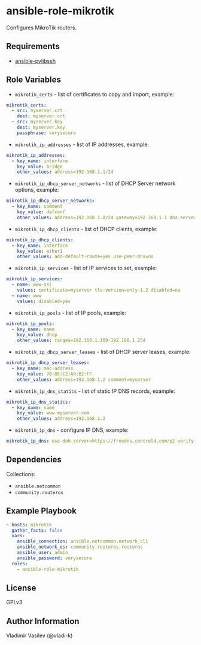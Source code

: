 ansible-role-mikrotik
====

Configures MikroTik routers.

Requirements
------------

* [ansible-pylibssh](https://pypi.org/project/ansible-pylibssh/)

Role Variables
--------------

* `mikrotik_certs` - list of certificates to copy and import, example:
```yaml
mikrotik_certs:
  - src: myserver.crt
    dest: myserver.crt
  - src: myserver.key
    dest: myserver.key
    passphrase: verysecure
```
* `mikrotik_ip_addresses` - list of IP addresses, example:
```yaml
mikrotik_ip_addresses:
  - key_name: interface
    key_value: bridge
    other_values: address=192.168.1.1/24
```
* `mikrotik_ip_dhcp_server_networks` - list of DHCP Server network options, example:
```yaml
mikrotik_ip_dhcp_server_networks:
  - key_name: comment
    key_value: defconf
    other_values: address=192.168.1.0/24 gateway=192.168.1.1 dns-server=192.168.1.1
```
* `mikrotik_ip_dhcp_clients` - list of DHCP clients, example:
```yaml
mikrotik_ip_dhcp_clients:
  - key_name: interface
    key_value: ether1
    other_values: add-default-route=yes use-peer-dns=no
```
* `mikrotik_ip_services` - list of IP services to set, example:
```yaml
mikrotik_ip_services:
  - name: www-ssl
    values: certificate=myserver tls-version=only-1.2 disabled=no
  - name: www
    values: disabled=yes
```
* `mikrotik_ip_pools` - list of IP pools, example:
```yaml
mikrotik_ip_pools:
  - key_name: name
    key_value: dhcp
    other_values: ranges=192.168.1.100-192.168.1.254
```
* `mikrotik_ip_dhcp_server_leases` - list of DHCP server leases, example:
```yaml
mikrotik_ip_dhcp_server_leases:
  - key_name: mac-address
    key_value: 70:85:C2:A9:B2:FF
    other_values: address=192.168.1.2 comment=myserver
```
* `mikrotik_ip_dns_statics` - list of static IP DNS records, example:
```yaml
mikrotik_ip_dns_statics:
  - key_name: name
    key_value: www.myserver.com
    other_values: address=192.168.1.2
```
* `mikrotik_ip_dns` - configure IP DNS, example:
```yaml
mikrotik_ip_dns: use-doh-server=https://freedns.controld.com/p2 verify-doh-cert=yes allow-remote-requests=yes
```

Dependencies
------------

Collections:

* `ansible.netcommon`
* `community.routeros`


Example Playbook
----------------

```yaml
- hosts: mikrotik
  gather_facts: false
  vars:
    ansible_connection: ansible.netcommon.network_cli
    ansible_network_os: community.routeros.routeros
    ansible_user: admin
    ansible_password: verysecure
  roles:
    - ansible-role-mikrotik
```

License
-------

GPLv3

Author Information
------------------

Vladimir Vasilev (@vladi-k)
